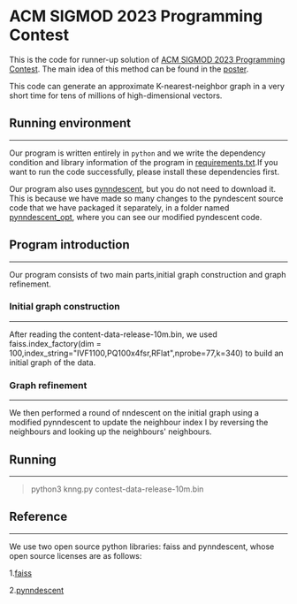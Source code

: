 # ACM SIGMOD 2023 Programming Contest

This is the code for runner-up solution of [ACM SIGMOD 2023 Programming Contest](http://sigmod2023contest.eastus.cloudapp.azure.com/leaders.shtml). The main idea of this method can be found in the [poster](https://github.com/gawkAtCode/ACM-SIGMOD-2023-Programming-Contest-Runner-Up/blob/main/poster-CantonDwenDwen.pdf).

This code can generate an approximate K-nearest-neighbor graph in a very short time for tens of millions of high-dimensional vectors.

## Running environment 
------
Our program is written entirely in `python` and we write the dependency condition and library information of the program in [requirements.txt](https://github.com/gawkAtCode/ACM-SIGMOD-2023-Programming-Contest-Runner-Up/blob/main/requirements.txt).If you want to run the code successfully, please install these dependencies first.

Our program also uses [pynndescent](https://github.com/lmcinnes/pynndescent), but you do not need to download it. This is because we have made so many changes to the pyndescent source code that we have packaged it separately, in a folder named [pynndescent_opt](https://github.com/gawkAtCode/ACM-SIGMOD-2023-Programming-Contest-Runner-Up/tree/main/pynndescent_opt), where you can see our modified pyndescent code.
## Program introduction
------
Our program consists of two main parts,initial graph construction and graph refinement.
### Initial graph construction
------
After reading the content-data-release-10m.bin, we used faiss.index_factory(dim = 100,index_string="IVF1100,PQ100x4fsr,RFlat",nprobe=77,k=340) to build an initial graph of the data.
### Graph refinement
------
We then performed a round of nndescent on the initial graph using a modified pynndescent to update the neighbour index I by reversing the neighbours and looking up the neighbours' neighbours.
## Running
------
> python3 knng.py contest-data-release-10m.bin

## Reference 
------
We use two open source python libraries: faiss and pynndescent, whose open source licenses are as follows:

1.[faiss](https://github.com/facebookresearch/faiss/blob/main/LICENSE)

2.[pynndescent](https://github.com/lmcinnes/pynndescent/blob/master/LICENSE)
